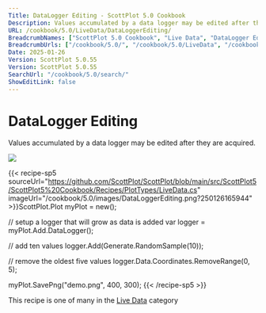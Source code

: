 ```yaml
---
Title: DataLogger Editing - ScottPlot 5.0 Cookbook
Description: Values accumulated by a data logger may be edited after they are acquired.
URL: /cookbook/5.0/LiveData/DataLoggerEditing/
BreadcrumbNames: ["ScottPlot 5.0 Cookbook", "Live Data", "DataLogger Editing"]
BreadcrumbUrls: ["/cookbook/5.0/", "/cookbook/5.0/LiveData", "/cookbook/5.0/LiveData/DataLoggerEditing"]
Date: 2025-01-26
Version: ScottPlot 5.0.55
Version: ScottPlot 5.0.55
SearchUrl: "/cookbook/5.0/search/"
ShowEditLink: false
---
```



<div class='d-flex align-items-center mt-5'>
<h1 class='me-2 text-dark my-0 border-0'>DataLogger Editing</h1>
</div>

Values accumulated by a data logger may be edited after they are acquired.

[![](/cookbook/5.0/images/DataLoggerEditing.png?250126165944)](/cookbook/5.0/images/DataLoggerEditing.png?250126165944)

{{< recipe-sp5 sourceUrl="https://github.com/ScottPlot/ScottPlot/blob/main/src/ScottPlot5/ScottPlot5%20Cookbook/Recipes/PlotTypes/LiveData.cs" imageUrl="/cookbook/5.0/images/DataLoggerEditing.png?250126165944" >}}ScottPlot.Plot myPlot = new();

// setup a logger that will grow as data is added
var logger = myPlot.Add.DataLogger();

// add ten values
logger.Add(Generate.RandomSample(10));

// remove the oldest five values
logger.Data.Coordinates.RemoveRange(0, 5);

myPlot.SavePng("demo.png", 400, 300);
{{< /recipe-sp5 >}}

<div class='my-5 text-center'>This recipe is one of many in the <a href='/cookbook/5.0/LiveData'>Live Data</a> category</div>


